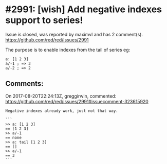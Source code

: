 
#2991: [wish] Add negative indexes support to series!
================================================================================
Issue is closed, was reported by maximvl and has 2 comment(s).
<https://github.com/red/red/issues/2991>

The purpose is to enable indexes from the tail of series eg:

```
a: [1 2 3]
a/-1 ; => 3
a/-2 ; => 2
```


Comments:
--------------------------------------------------------------------------------

On 2017-08-20T22:24:13Z, greggirwin, commented:
<https://github.com/red/red/issues/2991#issuecomment-323615920>

    Negative indexes already work, just not that way.
    
    ```
    >> a: [1 2 3]
    == [1 2 3]
    >> a/-1
    == none
    >> a: tail [1 2 3]
    == []
    >> a/-1
    == 3
    ```

